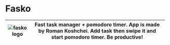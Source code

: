 # Fasko

| ![fasko logo](https://avatars.githubusercontent.com/u/105215824?s=200&v=4) | Fast task manager + pomodoro timer. App is made by Roman Koshchei. Add task then swipe it and start pomodoro timer. Be productive! |
| ---- | ---- |
